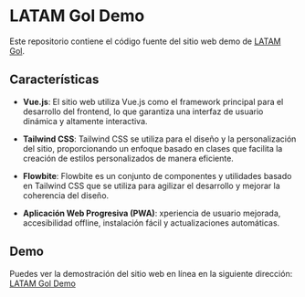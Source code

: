 # LATAM Gol Demo

Este repositorio contiene el código fuente del sitio web demo de [LATAM Gol](https://latamgol.com/).

## Características

- **Vue.js**: El sitio web utiliza Vue.js como el framework principal para el desarrollo del frontend, lo que garantiza una interfaz de usuario dinámica y altamente interactiva.
  
- **Tailwind CSS**: Tailwind CSS se utiliza para el diseño y la personalización del sitio, proporcionando un enfoque basado en clases que facilita la creación de estilos personalizados de manera eficiente.

- **Flowbite**: Flowbite es un conjunto de componentes y utilidades basado en Tailwind CSS que se utiliza para agilizar el desarrollo y mejorar la coherencia del diseño.

- **Aplicación Web Progresiva (PWA)**: xperiencia de usuario mejorada, accesibilidad offline, instalación fácil y actualizaciones automáticas.

## Demo

Puedes ver la demostración del sitio web en línea en la siguiente dirección: [LATAM Gol Demo](https://latamgol-demo.zumvida.com/)
